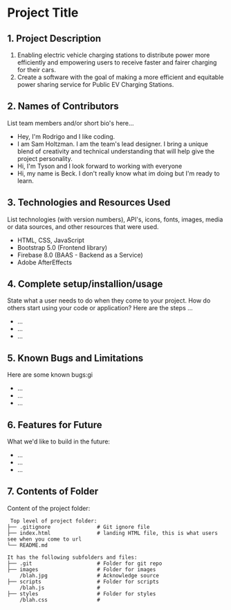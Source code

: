 # Project Title

## 1. Project Description
1. Enabling electric vehicle charging stations to distribute power more efficiently and empowering users to receive faster and fairer charging for their cars.
2. Create a software with the goal of making a more efficient and equitable power sharing service for Public EV Charging Stations.

## 2. Names of Contributors
List team members and/or short bio's here... 
* Hey, I'm Rodrigo and I like coding.
* I am Sam Holtzman. I am the team's lead designer. I bring a unique blend of creativity and technical understanding that will help give the project personality.
* Hi, I'm Tyson and I look forward to working with everyone
* Hi, my name is Beck. I don't really know what im doing but I'm ready to learn.
	
## 3. Technologies and Resources Used
List technologies (with version numbers), API's, icons, fonts, images, media or data sources, and other resources that were used.
* HTML, CSS, JavaScript
* Bootstrap 5.0 (Frontend library)
* Firebase 8.0 (BAAS - Backend as a Service)
* Adobe AfterEffects

## 4. Complete setup/installion/usage
State what a user needs to do when they come to your project.  How do others start using your code or application?
Here are the steps ...
* ...
* ...
* ...

## 5. Known Bugs and Limitations
Here are some known bugs:gi
* ...
* ...
* ...

## 6. Features for Future
What we'd like to build in the future:
* ...
* ...
* ...
	
## 7. Contents of Folder
Content of the project folder:

```
 Top level of project folder: 
├── .gitignore               # Git ignore file
├── index.html               # landing HTML file, this is what users see when you come to url
└── README.md

It has the following subfolders and files:
├── .git                     # Folder for git repo
├── images                   # Folder for images
    /blah.jpg                # Acknowledge source
├── scripts                  # Folder for scripts
    /blah.js                 # 
├── styles                   # Folder for styles
    /blah.css                # 



```


